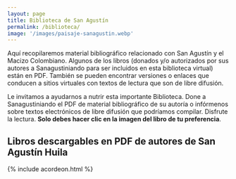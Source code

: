```yaml
---
layout: page
title: Biblioteca de San Agustín
permalink: /biblioteca/
image: '/images/paisaje-sanagustin.webp'
---
```

Aquí recopilaremos material bibliográfico relacionado con San Agustín y el Macizo Colombiano. Algunos de los libros (donados y/o autorizados por sus autores a Sanagustiniando para ser incluidos en esta biblioteca virtual) están en PDF. También se pueden encontrar versiones o enlaces que conducen a sitios virtuales con textos de lectura que son de libre difusión.

Le invitamos a ayudarnos a nutrir esta importante Biblioteca. Done a Sanagustiniando el PDF de material bibliográfico de su autoría o infórmenos sobre textos electrónicos de libre difusión que podríamos compilar. Disfrute la lectura. **Solo debes hacer clic en la imagen del libro de tu preferencia**.

## Libros descargables en PDF de autores de San Agustín Huila

{% include acordeon.html %}